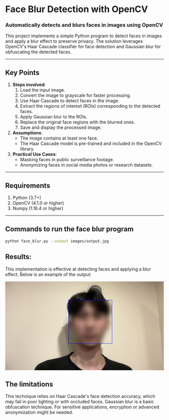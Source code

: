 # **Face Blur Detection with OpenCV**
### Automatically detects and blurs faces in images using OpenCV

This project implements a simple Python program to detect faces in images and apply a blur effect to preserve privacy. The solution leverages OpenCV's Haar Cascade classifier for face detection and Gaussian blur for obfuscating the detected faces.

---

## **Key Points**
1. **Steps involved**:
    1. Load the input image.
    2. Convert the image to grayscale for faster processing.
    3. Use Haar Cascade to detect faces in the image.
    4. Extract the regions of interest (ROIs) corresponding to the detected faces.
    5. Apply Gaussian blur to the ROIs.
    6. Replace the original face regions with the blurred ones.
    7. Save and display the processed image.
2. **Assumptions**:
    - The image contains at least one face.
    - The Haar Cascade model is pre-trained and included in the OpenCV library.
3. **Practical Use Cases**:
    - Masking faces in public surveillance footage.
    - Anonymizing faces in social media photos or research datasets.

---

## **Requirements**
1. Python (3.7+)
2. OpenCV (4.1.0 or higher)
3. Numpy (1.16.4 or higher)

---

## **Commands to run the face blur program**
```bash
python face_blur.py --output images/output.jpg
```

## **Results:**
This implementation is effective at detecting faces and applying a blur effect. Below is an example of the output:

![JPG of ouput image(Blurred Faces)](https://raw.githubusercontent.com/yuheun/oss-final-project/main/oss%20output%20image.png)


## **The limitations**
This technique relies on Haar Cascade's face detection accuracy, which may fail in poor lighting or with occluded faces.
Gaussian blur is a basic obfuscation technique. For sensitive applications, encryption or advanced anonymization might be needed.
